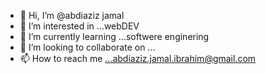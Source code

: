 - 👋 Hi, I’m @abdiaziz jamal
- 👀 I’m interested in ...webDEV
- 🌱 I’m currently learning ...softwere enginering
- 💞️ I’m looking to collaborate on ...
- 📫 How to reach me ...abdiaziz.jamal.ibrahim@gmail.com

<!---
abdiazizjamal34/abdiazizjamal34 is a ✨ special ✨ repository because its `README.md` (this file) appears on your GitHub profile.
You can click the Preview link to take a look at your changes.
--->
